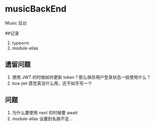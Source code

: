 # musicBackEnd
Music 后台

##记录
1. typeorm
2. module-alias


## 遗留问题
1. 使用 JWT 的时候如何更新 token？那么保存用户登录状态一般使用什么？
2. koa-jwt 感觉真没什么用，还不如手写一个


## 问题
1. 为什么要使用 next 的时候要 await
2. module-alias 设置别名搞不定...